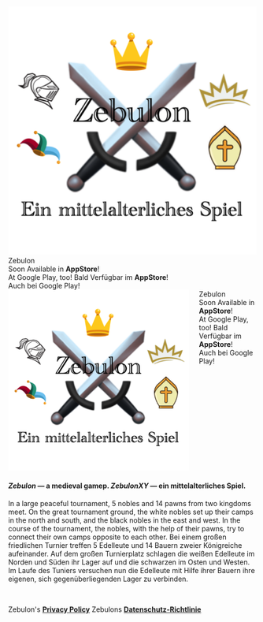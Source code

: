 <div class="hGrid">
  <div class="grid-1">
    <img src="zebulon-1024.png" class="bordered">
  </div>
  <div class="grid-2">
    <div class="gridTitle">Zebulon</div>
    <div class="gridDescription">
        <span class="en">Soon Available in <b>AppStore</b>!<br>At Google Play, too!</span>
        <span class="de">Bald Verfügbar im <b>AppStore</b>!<br>Auch bei Google Play!</span>
      </div>
  </div>
<div class="gridBreak"></div>
</div>


<div class="columns">
  <div class="logoColumn logoColumnLeft"><img src="zebulon-1024.png"></div>
  <div class="logoColumn logoColumnRight">
    <div class="vCentered">
      <div class="logoTitle">Zebulon</div>
      <div class="logoDescription">
        <span class="en">Soon Available in <b>AppStore</b>!<br>At Google Play, too!</span>
        <span class="de">Bald Verfügbar im <b>AppStore</b>!<br>Auch bei Google Play!</span>
      </div>
    </div>
  </div>
</div>

<h4>
  <span class="en"><b><i>Zebulon</i></b> — a medieval gamep.</span>
  <span class="de"><b><i>ZebulonXY</i></b> — ein mittelalterliches Spiel.</span>
</h4>

<p>
  <span class="en">In a large peaceful tournament, 5 nobles and 14 pawns from two kingdoms meet. On the great tournament ground, the white nobles set up their camps in the north and south, and the black nobles in the east and west. In the course of the tournament, the nobles, with the help of their pawns, try to connect their own camps opposite to each other.</span>
  <span class="de">Bei einem großen friedlichen Turnier treffen 5 Edelleute und 14 Bauern zweier Königreiche aufeinander. Auf dem großen Turnierplatz schlagen die weißen Edelleute im Norden und Süden ihr Lager auf und die schwarzen im Osten und Westen. Im Laufe des Tuniers versuchen nun die Edelleute mit Hilfe ihrer Bauern ihre eigenen, sich gegenüberliegenden Lager zu verbinden.</span>
</p>

<p>&nbsp;</p>

<p class="hint">
  <span class="en">Zebulon's <b><a href="PrivacyPolicy.html">Privacy Policy</a></b></span>
  <span class="de">Zebulons <b><a href="PrivacyPolicy.html">Datenschutz-Richtlinie</a></b></span> 
</p> 

<h3>&nbsp;</h3>
